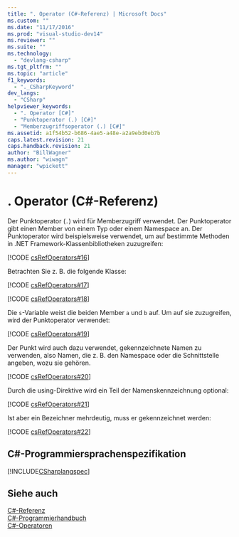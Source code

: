 ```yaml
---
title: ". Operator (C#-Referenz) | Microsoft Docs"
ms.custom: ""
ms.date: "11/17/2016"
ms.prod: "visual-studio-dev14"
ms.reviewer: ""
ms.suite: ""
ms.technology: 
  - "devlang-csharp"
ms.tgt_pltfrm: ""
ms.topic: "article"
f1_keywords: 
  - "._CSharpKeyword"
dev_langs: 
  - "CSharp"
helpviewer_keywords: 
  - ". Operator [C#]"
  - "Punktoperator (.) [C#]"
  - "Memberzugriffsoperator (.) [C#]"
ms.assetid: a1f54b52-b686-4ae5-a48e-a2a9ebd0eb7b
caps.latest.revision: 21
caps.handback.revision: 21
author: "BillWagner"
ms.author: "wiwagn"
manager: "wpickett"
---
```

# . Operator (C#-Referenz)
Der Punktoperator \(`.`\) wird für Memberzugriff verwendet.  Der Punktoperator gibt einen Member von einem Typ oder einem Namespace an.  Der Punktoperator wird beispielsweise verwendet, um auf bestimmte Methoden in .NET Framework\-Klassenbibliotheken zuzugreifen:  
  
 [!CODE [csRefOperators#16](../CodeSnippet/VS_Snippets_VBCSharp/csrefOperators#16)]  
  
 Betrachten Sie z. B. die folgende Klasse:  
  
 [!CODE [csRefOperators#17](../CodeSnippet/VS_Snippets_VBCSharp/csrefOperators#17)]  
  
 [!CODE [csRefOperators#18](../CodeSnippet/VS_Snippets_VBCSharp/csrefOperators#18)]  
  
 Die `s`\-Variable weist die beiden Member `a` und `b` auf. Um auf sie zuzugreifen, wird der Punktoperator verwendet:  
  
 [!CODE [csRefOperators#19](../CodeSnippet/VS_Snippets_VBCSharp/csrefOperators#19)]  
  
 Der Punkt wird auch dazu verwendet, gekennzeichnete Namen zu verwenden, also Namen, die z. B. den Namespace oder die Schnittstelle angeben, wozu sie gehören.  
  
 [!CODE [csRefOperators#20](../CodeSnippet/VS_Snippets_VBCSharp/csrefOperators#20)]  
  
 Durch die using\-Direktive wird ein Teil der Namenskennzeichnung optional:  
  
 [!CODE [csRefOperators#21](../CodeSnippet/VS_Snippets_VBCSharp/csrefOperators#21)]  
  
 Ist aber ein Bezeichner mehrdeutig, muss er gekennzeichnet werden:  
  
 [!CODE [csRefOperators#22](../CodeSnippet/VS_Snippets_VBCSharp/csrefOperators#22)]  
  
## C\#\-Programmiersprachenspezifikation  
 [!INCLUDE[CSharplangspec](../../../csharp/language-reference/keywords/includes/csharplangspec_md.md)]  
  
## Siehe auch  
 [C\#\-Referenz](../../../csharp/language-reference/index.md)   
 [C\#\-Programmierhandbuch](../../../csharp/programming-guide/index.md)   
 [C\#\-Operatoren](../../../csharp/language-reference/operators/index.md)
